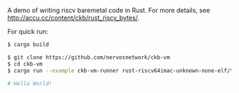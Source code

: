 A demo of writing riscv baremetal code in Rust. For more details, see <http://accu.cc/content/ckb/rust_riscv_bytes/>.

For quick run:

```sh
$ cargo build

$ git clone https://github.com/nervosnetwork/ckb-vm
$ cd ckb-vm
$ cargo run --example ckb-vm-runner rust-riscv64imac-unknown-none-elf/target/riscv64imac-unknown-none-elf/debug/rust-riscv64imac-unknown-none-elf -- Hello World!

# Hello World!
```

